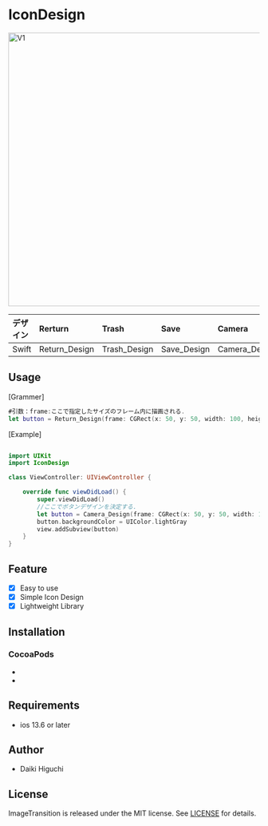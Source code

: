 # IconDesign
<img width="548" alt="V1" src="https://user-images.githubusercontent.com/27540739/88386598-b1125a00-cdeb-11ea-95d1-f9a497cdad49.png">

|デザイン|Rerturn|Trash|Save|Camera|
|:---|:---|:---|:---|:---|
|Swift|Return_Design|Trash_Design|Save_Design|Camera_Design|

## Usage
[Grammer]
```swift
#引数：frame:ここで指定したサイズのフレーム内に描画される.
let button = Return_Design(frame: CGRect(x: 50, y: 50, width: 100, height: 100))
```

[Example]
```swift

import UIKit
import IconDesign

class ViewController: UIViewController {

    override func viewDidLoad() {
        super.viewDidLoad()
        //ここでボタンデザインを決定する.
        let button = Camera_Design(frame: CGRect(x: 50, y: 50, width: 100, height: 100))
        button.backgroundColor = UIColor.lightGray
        view.addSubview(button)
    }
}

```

## Feature
 - [x] Easy to use
 - [x] Simple Icon Design
 - [x] Lightweight Library
 
## Installation


### CocoaPods
 - 
 - 

## Requirements
 - ios 13.6 or later

## Author

 - Daiki Higuchi

## License

ImageTransition is released under the MIT license. See [LICENSE](https://github.com/shtnkgm/BondiBlue/blob/master/LICENSE) for details.

